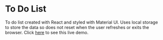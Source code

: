 # To Do List

To do list created with React and styled with Material UI. Uses local storage to store the data so does not reset when the user refreshes or exits the browser.
Click [here](https://www.todo.amanbatth.com) to see this live demo.
